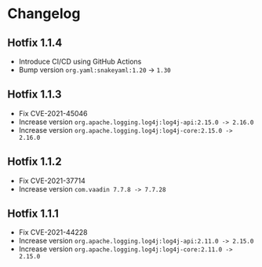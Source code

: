 # Changelog

## Hotfix 1.1.4

* Introduce CI/CD using GitHub Actions
* Bump version `org.yaml:snakeyaml:1.20` -> `1.30`


## Hotfix 1.1.3

* Fix CVE-2021-45046
* Increase version `org.apache.logging.log4j:log4j-api:2.15.0 -> 2.16.0`
* Increase version `org.apache.logging.log4j:log4j-core:2.15.0 -> 2.16.0`

## Hotfix 1.1.2

* Fix CVE-2021-37714
* Increase version `com.vaadin 7.7.8 -> 7.7.28`

## Hotfix 1.1.1

* Fix  CVE-2021-44228
* Increase version `org.apache.logging.log4j:log4j-api:2.11.0 -> 2.15.0`
* Increase version `org.apache.logging.log4j:log4j-core:2.11.0 -> 2.15.0`